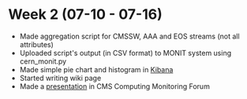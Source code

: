 # Week 2 (07-10 - 07-16)

*   Made aggregation script for CMSSW, AAA and EOS streams (not all attributes)
*   Uploaded script's output (in CSV format) to MONIT system using cern_monit.py
*   Made simple pie chart and histogram in [Kibana](https://monit-kibana.cern.ch)
*   Started writing wiki page
*   Made a [presentation](./Presentations/Presentation_Justinas_Rumsevicius_2017-07-12.pdf) in CMS Computing Monitoring Forum
